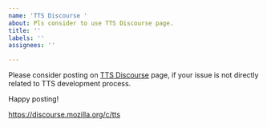 ```yaml
---
name: 'TTS Discourse '
about: Pls consider to use TTS Discourse page.
title: ''
labels: ''
assignees: ''

---
```


Please consider posting on [TTS Discourse](https://discourse.mozilla.org/c/tts) page, if your issue is not directly related to TTS development process.

Happy posting!

https://discourse.mozilla.org/c/tts

